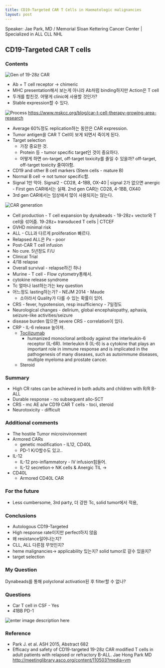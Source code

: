 ```yaml
---
title: CD19-Targeted CAR T Cells in Haematologic malignancies
layout: post
---
```


Speaker: Jae Park, MD / Memorial Sloan Kettering Cancer Center | Specialized in ALL CLL NHL

## CD19-Targeted CAR T cells

### Contents

![Gen of 19-28z CAR](http://media4.asco.org/156/9447/110503/110503_video_pvhr.jpg)

* Ab + T cell receptor -> chimeric
* MHC presentation해서 보는게 아니라 Ab처럼 binding하지만 Action은 T cell
* 두개를 합친것. 어떻게 clinic에 사용할 것인가?
* Stable expression할 수 있다.


![Process](https://www.mskcc.org/sites/default/files/styles/large/public/node/39453/image/msk402-cartcell-infographic327.jpg)
https://www.mskcc.org/blog/car-t-cell-therapy-growing-area-research

* Average 60%정도 replication하는 동안은 CAR expression.
* Tumor antigen을 CAR T Cell이 보게 되면서 죽이게 된다.
* Target selection
  * 가장 중요한 것.
  * Protein 등 - tumor specific target인 것이 중요하다.
  * 어떻게 하면 on-target, off-target toxicity를 줄일 수 있을까? off-target, off-target toxicity 줄여야함.
* CD19 and other B cell markers (Stem cells - mature B)
* Normal B cell -> not tumor specific함.
* Signal 1만 막아. Signal2 - CD28, 4-1BB, OX-40 | signal 2가 없으면 anergic - First gen CAR에서는 실패. 2nd gen CAR는 CD28, 4-1BB, OX40
* 3rd gen CAR에서는 임상에서 많이 사용되지는 않는다.

![CAR generation](http://d3md5dngttnvbj.cloudfront.net/content/bloodjournal/125/26/4017/F1.large.jpg)

* Cell production - T cell expansion by dynabeads - 19-28z+ vector와 T cell을 섞어줌. 19-28z+ transduced T cells | CTCEF
* GVHD minimal risk
* ALL - CLL과 다르게 proliferation 빠르다.
* Relapsed ALL은 Px - poor
* Post-CAR T cell infusion
* No cure. 5년정도 F/U
* Clinical Trial
* 4/18 relapse
* Overall survival - relapse하긴 하나
* Murine - T cell - Flow cytometry통해서.
* cytokine release syndrome
* Tc 얼마나 last하는가는 key question
* 어느정도 lasting하는가? - NEJM 2014 - Maude
  * 소아라서 Quality가 다를 수 있는 확률이 있어.
* CRS - fever, hypotension, resp insufficiency - 7일정도
* Neurological changes - delirium, global encephalopathy, aphasia, seizure-like activities/seizure
* disease burden 많으면 severe CRS - correlation이 있다.
* CRP - IL-6 release 높아져.
  * [Tocilizumab](https://en.wikipedia.org/wiki/Tocilizumab )
    * humanized monoclonal antibody against the interleukin-6 receptor (IL-6R). Interleukin 6 (IL-6) is a cytokine that plays an important role in immune response and is implicated in the pathogenesis of many diseases, such as autoimmune diseases, multiple myeloma and prostate cancer.
  * Steroid

### Summary
* High CR rates can be achieved in both adults and children with R/R B-ALL
* Durable response - no subsequent allo-SCT
* CRS - mc AE a/w CD19 CAR T cells - toci, steroid
* Neurotoxicity - difficult

### Additional comments
* The hostile Tumor microinvironment
* Armored CARs
  * genetic modification - IL12, CD40L
  * PD-1 K/O할수도 있고..
* IL-12
  * IL-12 pro-inflammatory - IV infusion힘들어.
  * IL-12 secretion-> NK cells & Anergic TIL ->
* CD40L
  * Armored CD40L CAR

### For the future
* Less cumbersome, 3rd party, 더 강한 Tc, solid tumor에서 적용,

### Conclusions
* Autologous CD19-Targeted
* High response rate이지만 perfect하지 않음
* 왜 resistance일어나는지?
* CLL, ALL 다른점 무엇인지?
* heme malignancies-> applicability 있는지? solid tumor로 갈수 있을지?
* target selection

### My Question
Dynabeads를 통해 polyclonal activation된 후 filter할 수 없나?

### Questions
* Car T cell in CSF - Yes
* 41BB PD-1

![enter image description here](http://www.danafarberbostonchildrens.org/uploadedimages/content/page_content/news/2015/dfc_7706_car_t-cell_infographic_branded-2.jpg)

### Reference
* Park J. et al. ASH 2015, Abstract 682
* Efficacy and safety of CD19-targeted 19-28z CAR modified T cells in adult patients with relapsed or refractory B-ALL. Jae Hong Park MD
http://meetinglibrary.asco.org/content/110503?media=vm
